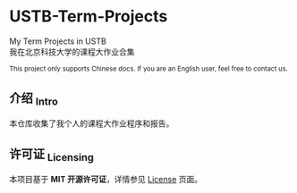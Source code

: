 USTB-Term-Projects
==========
My Term Projects in USTB  
我在北京科技大学的课程大作业合集

<sup> This project only supports Chinese docs. If you are an English user, feel free to contact us. </sup>

## 介绍 <sub>Intro</sub>
本仓库收集了我个人的课程大作业程序和报告。

## 许可证 <sub>Licensing</sub>
本项目基于 **MIT 开源许可证**，详情参见 [License](https://github.com/isHarryh/USTB-Term-Projects/blob/main/LICENSE) 页面。
